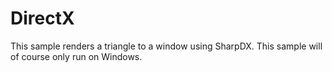 # DirectX

This sample renders a triangle to a window using SharpDX.
This sample will of course only run on Windows.

